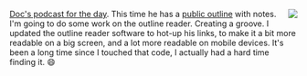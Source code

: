 <img src="http://scripting.com/images/2020/01/17/halvah.png" border="0" align="right"><a href="http://scripting.com/2020/01/17/docCastThursday.mp3">Doc's podcast for the day</a>. This time he has a <a href="http://instantoutliner.com/f6">public outline</a> with notes. I'm going to do some work on the outline reader. Creating a groove. I updated the outline reader software to hot-up his links, to make it a bit more readable on a big screen, and a lot more readable on mobile devices. It's been a long time since I touched that code, I actually had a hard time finding it.  :smile:
